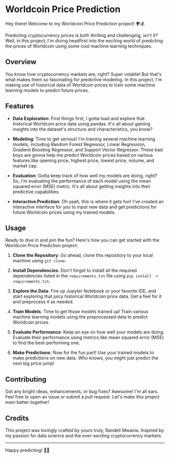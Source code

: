 # Worldcoin Price Prediction

Hey there! Welcome to my Worldcoin Price Prediction project! 🌍💰

Predicting cryptocurrency prices is both thrilling and challenging, isn't it? Well, in this project, I'm diving headfirst into the exciting world of predicting the prices of Worldcoin using some cool machine learning techniques.

## Overview

You know how cryptocurrency markets are, right? Super volatile! But that's what makes them so fascinating for predictive modeling. In this project, I'm making use of historical data of Worldcoin prices to train some machine learning models to predict future prices.

## Features

- **Data Exploration**: First things first, I gotta load and explore that historical Worldcoin price data using pandas. It's all about gaining insights into the dataset's structure and characteristics, you know?

- **Modeling**: Time to get serious! I'm training several machine learning models, including Random Forest Regressor, Linear Regression, Gradient Boosting Regressor, and Support Vector Regressor. These bad boys are gonna help me predict Worldcoin prices based on various features like opening price, highest price, lowest price, volume, and market cap.

- **Evaluation**: Gotta keep track of how well my models are doing, right? So, I'm evaluating the performance of each model using the mean squared error (MSE) metric. It's all about getting insights into their predictive capabilities.

- **Interactive Prediction**: Oh yeah, this is where it gets fun! I've created an interactive interface for you to input new data and get predictions for future Worldcoin prices using my trained models.

## Usage

Ready to dive in and join the fun? Here's how you can get started with the Worldcoin Price Prediction project:

1. **Clone the Repository**: Go ahead, clone this repository to your local machine using `git clone`.

2. **Install Dependencies**: Don't forget to install all the required dependencies listed in the `requirements.txt` file using `pip install -r requirements.txt`.

3. **Explore the Data**: Fire up Jupyter Notebook or your favorite IDE, and start exploring that juicy historical Worldcoin price data. Get a feel for it and preprocess it as needed.

4. **Train Models**: Time to get those models trained up! Train various machine learning models using the preprocessed data to predict Worldcoin prices.

5. **Evaluate Performance**: Keep an eye on how well your models are doing. Evaluate their performance using metrics like mean squared error (MSE) to find the best-performing one.

6. **Make Predictions**: Now for the fun part! Use your trained models to make predictions on new data. Who knows, you might just predict the next big price jump!

## Contributing

Got any bright ideas, enhancements, or bug fixes? Awesome! I'm all ears. Feel free to open an issue or submit a pull request. Let's make this project even better together!

## Credits

This project was lovingly crafted by yours truly, Randell Mwania. Inspired by my passion for data science and the ever-exciting cryptocurrency markets.

---

Happy predicting! 🚀🔮
